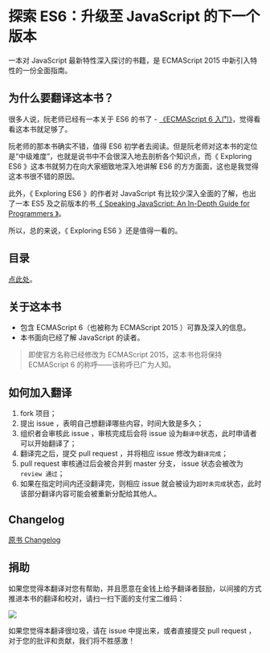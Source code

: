# 探索 ES6：升级至 JavaScript 的下一个版本

一本对 JavaScript 最新特性深入探讨的书籍，是 ECMAScript 2015 中新引入特性的一份全面指南。

## 为什么要翻译这本书？

很多人说，阮老师已经有一本关于 ES6 的书了 - [《ECMAScript 6 入门》](http://es6.ruanyifeng.com/)，觉得看看这本书就足够了。

阮老师的那本书确实不错，值得 ES6 初学者去阅读。但是阮老师对这本书的定位是“中级难度”，也就是说书中不会很深入地去剖析各个知识点，而《 Exploring ES6 》这本书就努力在向大家细致地深入地讲解 ES6 的方方面面，这也是我觉得这本书很不错的原因。

此外，《 Exploring ES6 》的作者对 JavaScript 有比较少深入全面的了解，也出了一本 ES5 及之前版本的书[《 Speaking JavaScript: An In-Depth Guide for Programmers 》](http://speakingjs.com/)。

所以，总的来说，《 Exploring ES6 》还是值得一看的。

## 目录

[点此处](./md/index.md)。

## 关于这本书

* 包含 ECMAScript 6（也被称为 ECMAScript 2015 ）可靠及深入的信息。
* 本书面向已经了解 JavaScript 的读者。

> 即使官方名称已经修改为 ECMAScript 2015，这本书也将保持 ECMAScript 6 的称呼——该称呼已广为人知。

## 如何加入翻译

1. fork 项目；
1. 提出 issue ，表明自己想翻译哪些内容，时间大致是多久；
1. 组织者会审核此 issue ，审核完成后会将 issue 设为`翻译中`状态，此时申请者可以开始翻译了；
1. 翻译完之后，提交 pull request ，并将相应 issue 修改为`翻译完成`；
1. pull request 审核通过后会被合并到 master 分支， issue 状态会被改为 `review 通过`；
1. 如果在指定时间内还没翻译完，则相应 issue 就会被设为`超时未完成`状态，此时该部分翻译内容可能会被重新分配给其他人。

## Changelog

[原书 Changelog](http://exploringjs.com/CHANGELOG.txt)

## 捐助

如果您觉得本翻译对您有帮助，并且愿意在金钱上给予翻译者鼓励，以间接的方式推进本书的翻译和校对，请扫一扫下面的支付宝二维码：

![](https://raw.githubusercontent.com/es6-org/exploring-es6/master/imgs/15.png)

如果您觉得本翻译很垃圾，请在 issue 中提出来，或者直接提交 pull request ，对于您的批评和贡献，我们将不胜感激！
